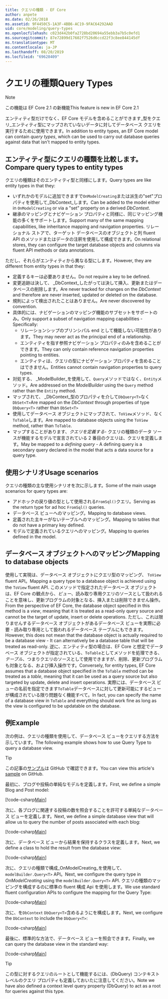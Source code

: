 ```yaml
---
title: クエリの種類 - EF Core
author: anpete
ms.date: 02/26/2018
ms.assetid: 9F4450C5-1A3F-4BB6-AC19-9FAC64292AAD
uid: core/modeling/query-types
ms.openlocfilehash: c023d442b0fa2728bd20694a55ebb3a7b5c0efd1
ms.sourcegitcommit: 87e72899d17602f7526d6ccd22f3c8ee844145df
ms.translationtype: MT
ms.contentlocale: ja-JP
ms.lasthandoff: 08/20/2019
ms.locfileid: "69628409"
---
```

# <a name="query-types"></a><span data-ttu-id="7fd47-102">クエリの種類</span><span class="sxs-lookup"><span data-stu-id="7fd47-102">Query Types</span></span>
> [!NOTE]
> <span data-ttu-id="7fd47-103">この機能は EF Core 2.1 の新機能</span><span class="sxs-lookup"><span data-stu-id="7fd47-103">This feature is new in EF Core 2.1</span></span>

<span data-ttu-id="7fd47-104">エンティティ型だけでなく、EF Core モデルを含めることができます_型をクエリ_エンティティ型にマップされていないデータに対してデータベース クエリを実行するために使用できます。</span><span class="sxs-lookup"><span data-stu-id="7fd47-104">In addition to entity types, an EF Core model can contain _query types_, which can be used to carry out database queries against data that isn't mapped to entity types.</span></span>

## <a name="compare-query-types-to-entity-types"></a><span data-ttu-id="7fd47-105">エンティティ型にクエリの種類を比較します。</span><span class="sxs-lookup"><span data-stu-id="7fd47-105">Compare query types to entity types</span></span>

<span data-ttu-id="7fd47-106">クエリの種類はそのエンティティ型と同様にします。</span><span class="sxs-lookup"><span data-stu-id="7fd47-106">Query types are like entity types in that they:</span></span>

- <span data-ttu-id="7fd47-107">いずれかのモデルに追加できますで`OnModelCreating`または派生の"set"プロパティを使用して_DbContext_します。</span><span class="sxs-lookup"><span data-stu-id="7fd47-107">Can be added to the model either in `OnModelCreating` or via a "set" property on a derived _DbContext_.</span></span>
- <span data-ttu-id="7fd47-108">継承のマッピングとナビゲーション プロパティと同様に、同じマッピング機能の多くをサポートします。</span><span class="sxs-lookup"><span data-stu-id="7fd47-108">Support many of the same mapping capabilities, like inheritance mapping and navigation properties.</span></span> <span data-ttu-id="7fd47-109">リレーショナル ストアで、ターゲット データベースのオブジェクトと列 fluent API のメソッドまたはデータの注釈を使用して構成できます。</span><span class="sxs-lookup"><span data-stu-id="7fd47-109">On relational stores, they can configure the target database objects and columns via fluent API methods or data annotations.</span></span>

<span data-ttu-id="7fd47-110">ただし、それらがエンティティから異なる型にします。</span><span class="sxs-lookup"><span data-stu-id="7fd47-110">However, they are different from entity types in that they:</span></span>

- <span data-ttu-id="7fd47-111">定義するキーは必要ありません。</span><span class="sxs-lookup"><span data-stu-id="7fd47-111">Do not require a key to be defined.</span></span>
- <span data-ttu-id="7fd47-112">変更追跡は決して、 _DbContext_したがっては決して挿入、更新またはデータベースの削除します。</span><span class="sxs-lookup"><span data-stu-id="7fd47-112">Are never tracked for changes on the _DbContext_ and therefore are never inserted, updated or deleted on the database.</span></span>
- <span data-ttu-id="7fd47-113">規則によって検出されたことはありません。</span><span class="sxs-lookup"><span data-stu-id="7fd47-113">Are never discovered by convention.</span></span>
- <span data-ttu-id="7fd47-114">具体的には、ナビゲーションのマッピング機能のサブセットをサポートのみ。</span><span class="sxs-lookup"><span data-stu-id="7fd47-114">Only support a subset of navigation mapping capabilities - Specifically:</span></span>
  - <span data-ttu-id="7fd47-115">リレーションシップのプリンシパル end として機能しない可能性があります。</span><span class="sxs-lookup"><span data-stu-id="7fd47-115">They may never act as the principal end of a relationship.</span></span>
  - <span data-ttu-id="7fd47-116">エンティティを指す参照ナビゲーション プロパティのみを含めることができます。</span><span class="sxs-lookup"><span data-stu-id="7fd47-116">They can only contain reference navigation properties pointing to entities.</span></span>
  - <span data-ttu-id="7fd47-117">エンティティは、クエリの型にナビゲーション プロパティを含めることはできません。</span><span class="sxs-lookup"><span data-stu-id="7fd47-117">Entities cannot contain navigation properties to query types.</span></span>
- <span data-ttu-id="7fd47-118">対処する、 _ModelBuilder_を使用して、`Query`メソッドではなく、`Entity`メソッド。</span><span class="sxs-lookup"><span data-stu-id="7fd47-118">Are addressed on the _ModelBuilder_ using the `Query` method rather than the `Entity` method.</span></span>
- <span data-ttu-id="7fd47-119">マップされて、 _DbContext_型のプロパティを介して`DbQuery<T>`なく `DbSet<T>`</span><span class="sxs-lookup"><span data-stu-id="7fd47-119">Are mapped on the _DbContext_ through properties of type `DbQuery<T>` rather than `DbSet<T>`</span></span>
- <span data-ttu-id="7fd47-120">使用してデータベース オブジェクトにマップされて、`ToView`メソッド、なく`ToTable`します。</span><span class="sxs-lookup"><span data-stu-id="7fd47-120">Are mapped to database objects using the `ToView` method, rather than `ToTable`.</span></span>
- <span data-ttu-id="7fd47-121">マップすることがあります、_クエリを定義する_- クエリの種類のデータ ソースが機能するモデルで宣言されている 2 番目のクエリは、クエリを定義します。</span><span class="sxs-lookup"><span data-stu-id="7fd47-121">May be mapped to a _defining query_ - A defining query is a secondary query declared in the model that acts a data source for a query type.</span></span>

## <a name="usage-scenarios"></a><span data-ttu-id="7fd47-122">使用シナリオ</span><span class="sxs-lookup"><span data-stu-id="7fd47-122">Usage scenarios</span></span>

<span data-ttu-id="7fd47-123">クエリの種類の主な使用シナリオを次に示します。</span><span class="sxs-lookup"><span data-stu-id="7fd47-123">Some of the main usage scenarios for query types are:</span></span>

- <span data-ttu-id="7fd47-124">アドホックの戻り値の型として使用される`FromSql()`クエリ。</span><span class="sxs-lookup"><span data-stu-id="7fd47-124">Serving as the return type for ad hoc `FromSql()` queries.</span></span>
- <span data-ttu-id="7fd47-125">データベース ビューへのマッピング。</span><span class="sxs-lookup"><span data-stu-id="7fd47-125">Mapping to database views.</span></span>
- <span data-ttu-id="7fd47-126">定義された主キーがないテーブルへのマッピング。</span><span class="sxs-lookup"><span data-stu-id="7fd47-126">Mapping to tables that do not have a primary key defined.</span></span>
- <span data-ttu-id="7fd47-127">モデルで定義されているクエリへのマッピング。</span><span class="sxs-lookup"><span data-stu-id="7fd47-127">Mapping to queries defined in the model.</span></span>

## <a name="mapping-to-database-objects"></a><span data-ttu-id="7fd47-128">データベース オブジェクトへのマッピング</span><span class="sxs-lookup"><span data-stu-id="7fd47-128">Mapping to database objects</span></span>

<span data-ttu-id="7fd47-129">使用して実現は、データベース オブジェクトにクエリ型のマッピング、 `ToView` fluent API。</span><span class="sxs-lookup"><span data-stu-id="7fd47-129">Mapping a query type to a database object is achieved using the `ToView` fluent API.</span></span> <span data-ttu-id="7fd47-130">このメソッドで指定されたデータベース オブジェクトは、EF Core の観点から、_ビュー_、読み取り専用クエリのソースとして扱われることを意味し、更新プログラムの対象となる、挿入または削除できません操作。</span><span class="sxs-lookup"><span data-stu-id="7fd47-130">From the perspective of EF Core, the database object specified in this method is a _view_, meaning that it is treated as a read-only query source and cannot be the target of update, insert or delete operations.</span></span> <span data-ttu-id="7fd47-131">ただし、これは限りませんするデータベース オブジェクトがあるデータベース ビューを実際に必要 - 読み取り専用として扱われるデータベース テーブルにもできます。</span><span class="sxs-lookup"><span data-stu-id="7fd47-131">However, this does not mean that the database object is actually required to be a database view - It can alternatively be a database table that will be treated as read-only.</span></span> <span data-ttu-id="7fd47-132">逆に、エンティティ型の場合は、EF Core と想定でデータベース オブジェクトが指定されている、`ToTable`としてメソッドを処理できる、_テーブル_、つまりクエリのソースとして使用できますが、削除、更新プログラムも対象となる、および挿入操作です。</span><span class="sxs-lookup"><span data-stu-id="7fd47-132">Conversely, for entity types, EF Core assumes that a database object specified in the `ToTable` method can be treated as a _table_, meaning that it can be used as a query source but also targeted by update, delete and insert operations.</span></span> <span data-ttu-id="7fd47-133">実際には、データベース ビューの名前を指定できます`ToTable`データベースに対して更新可能にするビューが構成されている限り問題なく機能すべて。</span><span class="sxs-lookup"><span data-stu-id="7fd47-133">In fact, you can specify the name of a database view in `ToTable` and everything should work fine as long as the view is configured to be updatable on the database.</span></span>

## <a name="example"></a><span data-ttu-id="7fd47-134">例</span><span class="sxs-lookup"><span data-stu-id="7fd47-134">Example</span></span>

<span data-ttu-id="7fd47-135">次の例は、クエリの種類を使用して、データベース ビューをクエリする方法を示しています。</span><span class="sxs-lookup"><span data-stu-id="7fd47-135">The following example shows how to use Query Type to query a database view.</span></span>

> [!TIP]
> <span data-ttu-id="7fd47-136">この記事の[サンプル](https://github.com/aspnet/EntityFramework.Docs/tree/master/samples/core/QueryTypes)は GitHub で確認できます。</span><span class="sxs-lookup"><span data-stu-id="7fd47-136">You can view this article's [sample](https://github.com/aspnet/EntityFramework.Docs/tree/master/samples/core/QueryTypes) on GitHub.</span></span>

<span data-ttu-id="7fd47-137">最初に、ブログや投稿の単純なモデルを定義します。</span><span class="sxs-lookup"><span data-stu-id="7fd47-137">First, we define a simple Blog and Post model:</span></span>

[!code-csharp[Main](../../../samples/core/QueryTypes/Program.cs#Entities)]

<span data-ttu-id="7fd47-138">次に、各ブログに関連する投稿の数を照会することを許可する単純なデータベース ビューを定義します。</span><span class="sxs-lookup"><span data-stu-id="7fd47-138">Next, we define a simple database view that will allow us to query the number of posts associated with each blog:</span></span>

[!code-csharp[Main](../../../samples/core/QueryTypes/Program.cs#View)]

<span data-ttu-id="7fd47-139">次に、データベース ビューから結果を保持するクラスを定義します。</span><span class="sxs-lookup"><span data-stu-id="7fd47-139">Next, we define a class to hold the result from the database view:</span></span>

[!code-csharp[Main](../../../samples/core/QueryTypes/Program.cs#QueryType)]

<span data-ttu-id="7fd47-140">次に、クエリの種類で構成_OnModelCreating_を使用して、 `modelBuilder.Query<T>` API。</span><span class="sxs-lookup"><span data-stu-id="7fd47-140">Next, we configure the query type in _OnModelCreating_ using the `modelBuilder.Query<T>` API.</span></span>
<span data-ttu-id="7fd47-141">クエリの種類のマッピングを構成するのに標準の fluent 構成 Api を使用します。</span><span class="sxs-lookup"><span data-stu-id="7fd47-141">We use standard fluent configuration APIs to configure the mapping for the Query Type:</span></span>

[!code-csharp[Main](../../../samples/core/QueryTypes/Program.cs#Configuration)]

<span data-ttu-id="7fd47-142">次に、を`DbContext` `DbQuery<T>`含めるようにを構成します。</span><span class="sxs-lookup"><span data-stu-id="7fd47-142">Next, we configure the `DbContext` to include the `DbQuery<T>`:</span></span>

[!code-csharp[Main](../../../samples/core/QueryTypes/Program.cs#DbQuery)]

<span data-ttu-id="7fd47-143">最後に、標準的な方法で、データベース ビューを照会できます。</span><span class="sxs-lookup"><span data-stu-id="7fd47-143">Finally, we can query the database view in the standard way:</span></span>

[!code-csharp[Main](../../../samples/core/QueryTypes/Program.cs#Query)]

> [!TIP]
> <span data-ttu-id="7fd47-144">この型に対するクエリのルートとして機能するには、(DbQuery) コンテキスト レベルのクエリ プロパティも定義しておいたに注意してください。</span><span class="sxs-lookup"><span data-stu-id="7fd47-144">Note we have also defined a context level query property (DbQuery) to act as a root for queries against this type.</span></span>
